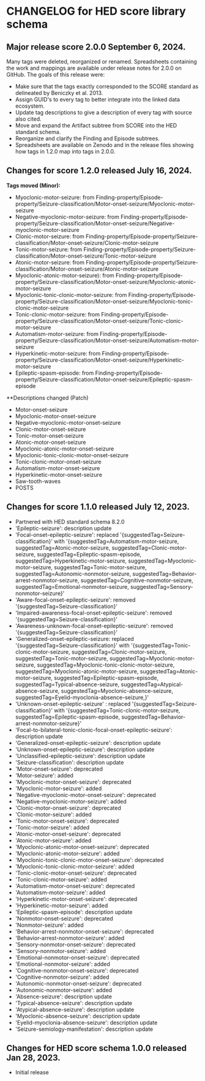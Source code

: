 # CHANGELOG for HED score library schema

## Major release score 2.0.0 September 6, 2024.

Many tags were deleted, reorganized or renamed. Spreadsheets containing the work and mappings are available under
release notes for 2.0.0 on GitHub. The goals of this release were:
* Make sure that the tags exactly corresponded to the SCORE standard as delineated by Beniczky et al. 2013.
* Assign GUID's to every tag to better integrate into the linked data ecosystem.
* Update tag descriptions to give a description of every tag with source also cited.
* Move and expand the Artifact subtree from SCORE into the HED standard schema.
* Reorganize and clarify the Finding and Episode subtrees.
* Spreadsheets are available on Zenodo and in the release files showing how tags in 1.2.0 map into tags in 2.0.0.

## Changes for score 1.2.0 released July 16, 2024.

**Tags moved (Minor):**
 * Myoclonic-motor-seizure: from Finding-property/Episode-property/Seizure-classification/Motor-onset-seizure/Myoclonic-motor-seizure
 * Negative-myoclonic-motor-seizure: from Finding-property/Episode-property/Seizure-classification/Motor-onset-seizure/Negative-myoclonic-motor-seizure
 * Clonic-motor-seizure: from Finding-property/Episode-property/Seizure-classification/Motor-onset-seizure/Clonic-motor-seizure
 * Tonic-motor-seizure: from Finding-property/Episode-property/Seizure-classification/Motor-onset-seizure/Tonic-motor-seizure
 * Atonic-motor-seizure: from Finding-property/Episode-property/Seizure-classification/Motor-onset-seizure/Atonic-motor-seizure
 * Myoclonic-atonic-motor-seizure): from Finding-property/Episode-property/Seizure-classification/Motor-onset-seizure/Myoclonic-atonic-motor-seizure 
 * Myoclonic-tonic-clonic-motor-seizure: from Finding-property/Episode-property/Seizure-classification/Motor-onset-seizure/Myoclonic-tonic-clonic-motor-seizure
 * Tonic-clonic-motor-seizure: from Finding-property/Episode-property/Seizure-classification/Motor-onset-seizure/Tonic-clonic-motor-seizure
 * Automatism-motor-seizure: from Finding-property/Episode-property/Seizure-classification/Motor-onset-seizure/Automatism-motor-seizure
 * Hyperkinetic-motor-seizure: from Finding-property/Episode-property/Seizure-classification/Motor-onset-seizure/Hyperkinetic-motor-seizure
 * Epileptic-spasm-episode: from Finding-property/Episode-property/Seizure-classification/Motor-onset-seizure/Epileptic-spasm-episode

**Descriptions changed (Patch)
 * Motor-onset-seizure 
 * Myoclonic-motor-onset-seizure
 * Negative-myoclonic-motor-onset-seizure
 * Clonic-motor-onset-seizure
 * Tonic-motor-onset-seizure 
 * Atonic-motor-onset-seizure 
 * Myoclonic-atonic-motor-onset-seizure
 * Myoclonic-tonic-clonic-motor-onset-seizure
 * Tonic-clonic-motor-onset-seizure
 * Automatism-motor-onset-seizure
 * Hyperkinetic-motor-onset-seizure
 * Saw-tooth-waves
 * POSTS


## Changes for score 1.1.0 released July 12, 2023.
* Partnered with HED standard schema 8.2.0
* 'Epileptic-seizure': description update
* 'Focal-onset-epileptic-seizure': replaced '{suggestedTag=Seizure-classification}' with '{suggestedTag=Automatism-motor-seizure, suggestedTag=Atonic-motor-seizure, suggestedTag=Clonic-motor-seizure, suggestedTag=Epileptic-spasm-episode, suggestedTag=Hyperkinetic-motor-seizure, suggestedTag=Myoclonic-motor-seizure, suggestedTag=Tonic-motor-seizure, suggestedTag=Autonomic-nonmotor-seizure, suggestedTag=Behavior-arrest-nonmotor-seizure, suggestedTag=Cognitive-nonmotor-seizure, suggestedTag=Emotional-nonmotor-seizure, suggestedTag=Sensory-nonmotor-seizure}'
* 'Aware-focal-onset-epileptic-seizure': removed '{suggestedTag=Seizure-classification}'
* 'Impaired-awareness-focal-onset-epileptic-seizure': removed '{suggestedTag=Seizure-classification}'
* 'Awareness-unknown-focal-onset-epileptic-seizure': removed '{suggestedTag=Seizure-classification}'
* 'Generalized-onset-epileptic-seizure: replaced '{suggestedTag=Seizure-classification}' with '{suggestedTag=Tonic-clonic-motor-seizure, suggestedTag=Clonic-motor-seizure, suggestedTag=Tonic-motor-seizure, suggestedTag=Myoclonic-motor-seizure, suggestedTag=Myoclonic-tonic-clonic-motor-seizure, suggestedTag=Myoclonic-atonic-motor-seizure, suggestedTag=Atonic-motor-seizure, suggestedTag=Epileptic-spasm-episode, suggestedTag=Typical-absence-seizure, suggestedTag=Atypical-absence-seizure, suggestedTag=Myoclonic-absence-seizure, suggestedTag=Eyelid-myoclonia-absence-seizure,}'
* 'Unknown-onset-epileptic-seizure' : replaced '{suggestedTag=Seizure-classification}' with '{suggestedTag=Tonic-clonic-motor-seizure, suggestedTag=Epileptic-spasm-episode, suggestedTag=Behavior-arrest-nonmotor-seizure}'
* 'Focal-to-bilateral-tonic-clonic-focal-onset-epileptic-seizure': description update
* 'Generalized-onset-epileptic-seizure': description update
* 'Unknown-onset-epileptic-seizure': description update
* 'Unclassified-epileptic-seizure': description update
* 'Seizure-classification': description update   
* 'Motor-onset-seizure': deprecated
* 'Motor-seizure': added
* 'Myoclonic-motor-onset-seizure': deprecated
* 'Myoclonic-motor-seizure': added
* 'Negative-myoclonic-motor-onset-seizure': deprecated
* 'Negative-myoclonic-motor-seizure': added
* 'Clonic-motor-onset-seizure': deprecated
* 'Clonic-motor-seizure': added
* 'Tonic-motor-onset-seizure': deprecated
* 'Tonic-motor-seizure': added
* 'Atonic-motor-onset-seizure': deprecated
* 'Atonic-motor-seizure': added
* 'Myoclonic-atonic-motor-onset-seizure': deprecated
* 'Myoclonic-atonic-motor-seizure': added
* 'Myoclonic-tonic-clonic-motor-onset-seizure': deprecated
* 'Myoclonic-tonic-clonic-motor-seizure': added
* 'Tonic-clonic-motor-onset-seizure': deprecated
* 'Tonic-clonic-motor-seizure': added
* 'Automatism-motor-onset-seizure': deprecated
* 'Automatism-motor-seizure': added
* 'Hyperkinetic-motor-onset-seizure': deprecated
* 'Hyperkinetic-motor-seizure': added
* 'Epileptic-spasm-episode': description update
* 'Nonmotor-onset-seizure': deprecated
* 'Nonmotor-seizure': added
* 'Behavior-arrest-nonmotor-onset-seizure': deprecated
* 'Behavior-arrest-nonmotor-seizure': added
* 'Sensory-nonmotor-onset-seizure': deprecated
* 'Sensory-nonmotor-seizure': added
* 'Emotional-nonmotor-onset-seizure': deprecated
* 'Emotional-nonmotor-seizure': added
* 'Cognitive-nonmotor-onset-seizure': deprecated
* 'Cognitive-nonmotor-seizure': added
* 'Autonomic-nonmotor-onset-seizure': deprecated
* 'Autonomic-nonmotor-seizure': added
* 'Absence-seizure': description update
* 'Typical-absence-seizure': description update
* 'Atypical-absence-seizure': description update
* 'Myoclonic-absence-seizure': description update
* 'Eyelid-myoclonia-absence-seizure': description update
* 'Seizure-semiology-manifestation': description update

## Changes for HED score schema 1.0.0 released Jan 28, 2023.

* Initial release 

